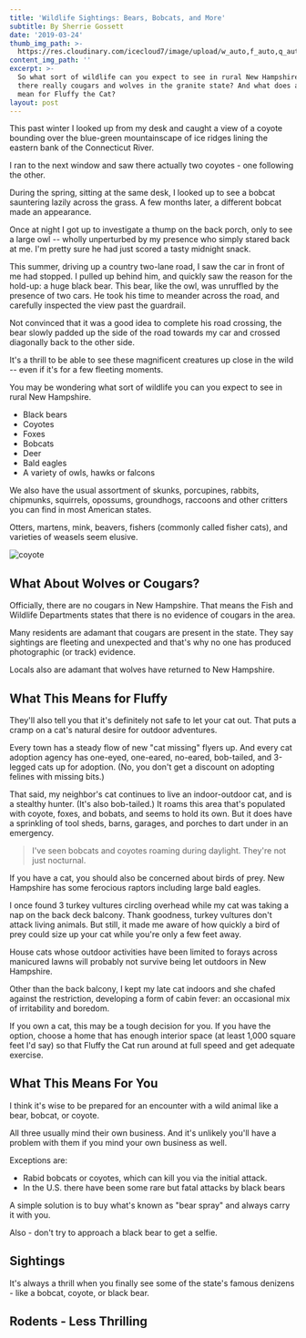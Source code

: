 ```yaml
---
title: 'Wildlife Sightings: Bears, Bobcats, and More'
subtitle: By Sherrie Gossett
date: '2019-03-24'
thumb_img_path: >-
  https://res.cloudinary.com/icecloud7/image/upload/w_auto,f_auto,q_auto/v1570511812/ruralnh/coyote_nslzqu.png
content_img_path: ''
excerpt: >-
  So what sort of wildlife can you expect to see in rural New Hampshire? Are
  there really cougars and wolves in the granite state? And what does all this
  mean for Fluffy the Cat?
layout: post
---
```

This past winter I looked up from my desk and caught a view of a coyote bounding over the blue-green mountainscape of ice ridges lining the eastern bank of the Connecticut River. 

I ran to the next window and saw there actually two coyotes - one following the other.

During the spring, sitting at the same desk, I looked up to see a bobcat sauntering lazily across the grass. A few months later, a different bobcat made an appearance. 

Once at night I got up to investigate a thump on the back porch, only to see a large owl -- wholly unperturbed by my presence who simply stared back at me. I'm pretty sure he had just scored a tasty midnight snack. 

This summer, driving up a country two-lane road, I saw the car in front of me had stopped. I pulled up behind him, and quickly saw the reason for the hold-up: a huge black bear. This bear, like the owl, was unruffled by the presence of two cars. He took his time to meander across the road, and carefully inspected the view past the guardrail. 

Not convinced that it was a good idea to complete his road crossing, the bear slowly padded up the side of the road towards my car and crossed diagonally back to the other side. 

It's a thrill to be able to see these magnificent creatures up close in the wild -- even if it's for a few fleeting moments. 

You may be wondering what sort of wildlife you can you expect to see in rural New Hampshire.

* Black bears
* Coyotes 
* Foxes
* Bobcats
* Deer
* Bald eagles
* A variety of owls, hawks or falcons

We also have the usual assortment of skunks, porcupines, rabbits, chipmunks, squirrels, opossums, groundhogs, raccoons and other critters you can find in most American states. 

Otters, martens, mink, beavers, fishers (commonly called fisher cats), and varieties of weasels seem elusive. 

![coyote](https://res.cloudinary.com/icecloud7/image/upload/w_auto,f_auto,q_auto/v1570511812/ruralnh/coyote_nslzqu.png)

## What About Wolves or Cougars?

Officially, there are no cougars in New Hampshire. That means the Fish and Wildlife Departments states that there is no evidence of cougars in the area. 

Many residents are adamant that cougars are present in the state. They say sightings are fleeting and unexpected and that's why no one has produced photographic (or track) evidence. 

Locals also are adamant that wolves have returned to New Hampshire.

## What This Means for Fluffy

They'll also tell you that it's definitely not safe to let your cat out. That puts a cramp on a cat's natural desire for outdoor adventures. 

Every town has a steady flow of new "cat missing" flyers up. And every cat adoption agency has one-eyed, one-eared, no-eared, bob-tailed, and 3-legged cats up for adoption. (No, you don't get a discount on adopting felines with missing bits.)

That said, my neighbor's cat continues to live an indoor-outdoor cat, and is a stealthy hunter. (It's also bob-tailed.) It roams this area that's populated with coyote, foxes, and bobats, and seems to hold its own. But it does have a sprinkling of tool sheds, barns, garages, and porches to dart under in an emergency.

> I've seen bobcats and coyotes roaming during daylight. They're not just nocturnal.

If you have a cat, you should also be concerned about birds of prey. New Hampshire has some ferocious raptors including large bald eagles.

I once found 3 turkey vultures circling overhead while my cat was taking a nap on the back deck balcony. Thank goodness, turkey vultures don't attack living animals. But still, it made me aware of how quickly a bird of prey could size up your cat while you're only a few feet away.

House cats whose outdoor activities have been limited to forays across manicured lawns will probably not survive being let outdoors in New Hampshire. 

Other than the back balcony, I kept my late cat indoors and she chafed against the restriction, developing a form of cabin fever: an occasional mix of irritability and boredom.

If you own a cat, this may be a tough decision for you. If you have the option, choose a home that has enough interior space (at least 1,000 square feet I'd say) so that Fluffy the Cat run around at full speed and get adequate exercise. 

## What This Means For You

I think it's wise to be prepared for an encounter with a wild animal like a bear, bobcat, or coyote. 

All three usually mind their own business. And it's unlikely you'll have a problem with them if you mind your own business as well.

Exceptions are:

* Rabid bobcats or coyotes, which can kill you via the initial attack. 
* In the U.S. there have been some rare but fatal attacks by black bears 

A simple solution is to buy what's known as "bear spray" and always carry it with you. 

Also - don't try to approach a black bear to get a selfie.

## Sightings

It's always a thrill when you finally see some of the state's famous denizens - like a bobcat, coyote, or black bear. 

## Rodents - Less Thrilling
